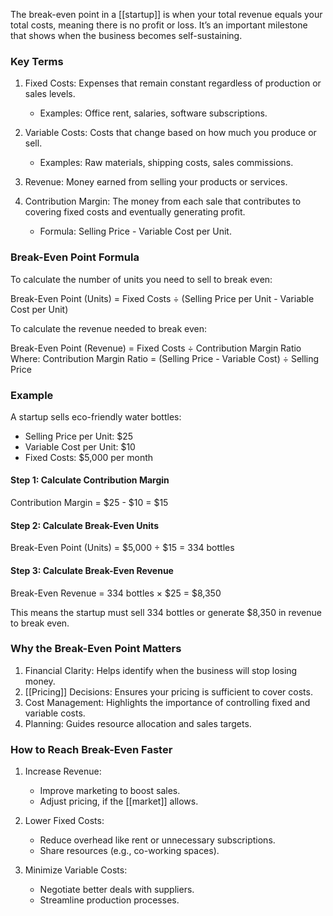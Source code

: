 The break-even point in a [[startup]] is when your total revenue equals your total costs, meaning there is no profit or loss. It’s an important milestone that shows when the business becomes self-sustaining.



### Key Terms

1. Fixed Costs: Expenses that remain constant regardless of production or sales levels.
    
    - Examples: Office rent, salaries, software subscriptions.
2. Variable Costs: Costs that change based on how much you produce or sell.
    
    - Examples: Raw materials, shipping costs, sales commissions.
3. Revenue: Money earned from selling your products or services.
    
4. Contribution Margin: The money from each sale that contributes to covering fixed costs and eventually generating profit.
    
    - Formula: Selling Price - Variable Cost per Unit.



### Break-Even Point Formula

To calculate the number of units you need to sell to break even:

Break-Even Point (Units) = Fixed Costs ÷ (Selling Price per Unit - Variable Cost per Unit)

To calculate the revenue needed to break even:

Break-Even Point (Revenue) = Fixed Costs ÷ Contribution Margin Ratio  
Where: Contribution Margin Ratio = (Selling Price - Variable Cost) ÷ Selling Price



### Example

A startup sells eco-friendly water bottles:

- Selling Price per Unit: $25
- Variable Cost per Unit: $10
- Fixed Costs: $5,000 per month

#### Step 1: Calculate Contribution Margin

Contribution Margin = $25 - $10 = $15

#### Step 2: Calculate Break-Even Units

Break-Even Point (Units) = $5,000 ÷ $15 = 334 bottles

#### Step 3: Calculate Break-Even Revenue

Break-Even Revenue = 334 bottles × $25 = $8,350

This means the startup must sell 334 bottles or generate $8,350 in revenue to break even.



### Why the Break-Even Point Matters

1. Financial Clarity: Helps identify when the business will stop losing money.
2. [[Pricing]] Decisions: Ensures your pricing is sufficient to cover costs.
3. Cost Management: Highlights the importance of controlling fixed and variable costs.
4. Planning: Guides resource allocation and sales targets.



### How to Reach Break-Even Faster

1. Increase Revenue:
    
    - Improve marketing to boost sales.
    - Adjust pricing, if the [[market]] allows.
2. Lower Fixed Costs:
    
    - Reduce overhead like rent or unnecessary subscriptions.
    - Share resources (e.g., co-working spaces).
3. Minimize Variable Costs:
    
    - Negotiate better deals with suppliers.
    - Streamline production processes.
